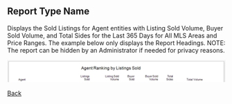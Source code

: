 ## Report Type Name

Displays the Sold Listings for Agent entities with Listing Sold Volume, Buyer Sold Volume, and Total Sides for the Last 365 Days for All MLS Areas and Price Ranges. The example below only displays the Report Headings.
NOTE: The report can be hidden by an Administrator if needed for privacy reasons.

![agent_rankings](../../images/reda_rpt_agent_rankings.PNG)

[Back](../report-types.md)
